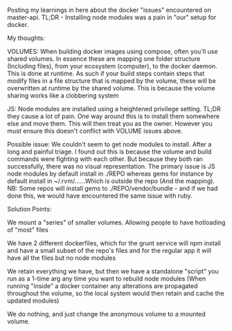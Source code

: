 Posting my learnings in here about the docker "issues" encountered on master-api. TL;DR - Installing node modules was a pain in "our" setup for docker.

My thoughts:

VOLUMES: When building docker images using compose, often you'll use shared volumes. In essence these are mapping one folder structure (Including files), from your ecosystem (computer), to the docker daemon. This is done at runtime. As such if your build steps contain steps that modify files in a file structure that is mapped by the volume, these will be overwritten at runtime by the shared volume. This is because the volume sharing works like a clobbering system

JS: Node modules are installed using a heightened privilege setting. TL;DR they cause a lot of pain. One way around this is to install them somewhere else and move them. This will then treat you as the owner. However you must ensure this doesn't conflict with VOLUME issues above.

Possible issue:
 We couldn't seem to get node modules to install. After a long and painful triage. I found out this is because the volume and build commands were fighting with each other. But because they both ran successfully, there was no visual representation. The primary issue is JS node modules by default install in ./REPO whereas gems for instance by default install in ~/.rvm/......Which is outside the repo (And the mapping). NB: Some repos will install gems to ./REPO/vendor/bundle - and if we had done this, we would have encountered the same issue with ruby.

Solution Points:

We mount a "series" of smaller volumes. Allowing people to have hotloading of "most" files

We have 2 different dockerfiles, which for the grunt service will npm install and have a small subset of the repo's files and for the regular app it will have all the files but no node modules

We retain everything we have, but then we have a standalone "script" you run as a 1-time arg any time you want to rebuild node modules (When running "inside" a docker container any alterations are propagated throughout the volume, so the local system would then retain and cache the updated modules)

We do nothing, and just change the anonymous volume to a mounted volume.
